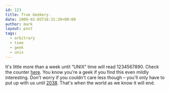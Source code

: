```yaml
---
id: 123
title: True Geekery.
date: 2009-02-05T16:31:20+00:00
author: mark
layout: post
tags:
  - arbitrary
  - time
  - geek
  - unix
---
```

It's little more than a week until &#8220;UNIX&#8221; time will read 1234567890. Check the counter [here](http://coolepochcountdown.com/). You know you're a geek if you find this even mildly interesting. Don't worry if you couldn't care less though &#8211; you'll only have to put up with us until [2038](http://en.wikipedia.org/wiki/Year_2038_problem). That's when the world as we know it will end.
